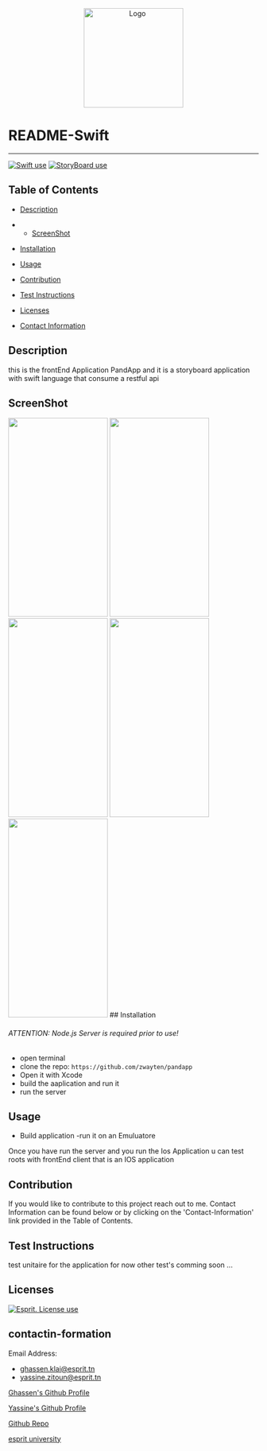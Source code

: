 <div align="center">
 <a href="https://github.com/KlaiGhassen/PandApp-Android">
    <img src="https://github.com/KlaiGhassen/IosBack/blob/main/final_panda_ios.png" alt="Logo" width="200" height="200">
  </a>
  </div>

# README-Swift

---

<a href="https://img.shields.io/badge/Swift5-100%25-yellow"><img alt="Swift use" src="https://img.shields.io/badge/Swift-100%25-yellow"></a> <a href="https://img.shields.io/badge/StoryBoard.js-red"><img alt="StoryBoard use" src="https://img.shields.io/badge/Used-StoryBoard-red"></a> 
## Table of Contents

- [Description](#description)
- - [ScreenShot](#ScreenShot)

- [Installation](#installation)
- [Usage](#usage)
- [Contribution](#contribution)
- [Test Instructions](#test-instructions)
- [Licenses](#licenses)
- [Contact Information](#contactin-formation)


## Description

this is the frontEnd Application PandApp and it is a storyboard application with swift language that consume a restful api 
## ScreenShot
<img src="https://github.com/KlaiGhassen/IosBack/blob/main/uploads/readmepics/Simulator%20Screen%20Shot%20-%20iPhone%2011%20Pro%20Max%20-%202022-01-03%20at%2022.43.27.png" data-canonical-src="https://github.com/KlaiGhassen/IosBack/blob/main/uploads/readmepics/Simulator%20Screen%20Shot%20-%20iPhone%2011%20Pro%20Max%20-%202022-01-03%20at%2022.43.27.png" width="200" height="400" />
<img src="https://github.com/KlaiGhassen/IosBack/blob/main/uploads/readmepics/Simulator%20Screen%20Shot%20-%20iPhone%2011%20Pro%20Max%20-%202022-01-03%20at%2023.30.43.png" data-canonical-src="https://github.com/KlaiGhassen/IosBack/blob/main/uploads/readmepics/Simulator%20Screen%20Shot%20-%20iPhone%2011%20Pro%20Max%20-%202022-01-03%20at%2023.30.43.png" width="200" height="400" />
<img src="https://github.com/KlaiGhassen/IosBack/blob/main/uploads/readmepics/Simulator%20Screen%20Shot%20-%20iPhone%2011%20Pro%20Max%20-%202022-01-03%20at%2023.30.19.png" data-canonical-src="https://github.com/KlaiGhassen/IosBack/blob/main/uploads/readmepics/Simulator%20Screen%20Shot%20-%20iPhone%2011%20Pro%20Max%20-%202022-01-03%20at%2023.30.19.png" width="200" height="400" />
<img src="https://github.com/KlaiGhassen/IosBack/blob/main/uploads/readmepics/Simulator%20Screen%20Shot%20-%20iPhone%2011%20Pro%20Max%20-%202022-01-03%20at%2023.30.53.png" data-canonical-src="https://github.com/KlaiGhassen/IosBack/blob/main/uploads/readmepics/Simulator%20Screen%20Shot%20-%20iPhone%2011%20Pro%20Max%20-%202022-01-03%20at%2023.30.53.png" width="200" height="400" />
<img src="https://github.com/KlaiGhassen/IosBack/blob/main/uploads/readmepics/Simulator%20Screen%20Shot%20-%20iPhone%2011%20Pro%20Max%20-%202022-01-03%20at%2023.31.01.png" data-canonical-src="https://github.com/KlaiGhassen/IosBack/blob/main/uploads/readmepics/Simulator%20Screen%20Shot%20-%20iPhone%2011%20Pro%20Max%20-%202022-01-03%20at%2023.31.01.png" width="200" height="400" />
## Installation

###### ATTENTION: Node.js Server is required prior to use!

- open terminal
- clone the repo: `https://github.com/zwayten/pandapp`
- Open it with Xcode
- build the aaplication and run it 
- run the server

## Usage

- Build application 
-run it on an Emuluatore


Once you have run the server 
and you run the Ios Application
u can test roots with frontEnd client that is an IOS application

## Contribution

If you would like to contribute to this project reach out to me. Contact Information can be found below or by clicking on the 'Contact-Information' link provided in the Table of Contents.

## Test Instructions

test unitaire for the application for now 
other test's comming soon ... 

## Licenses

<a href="https://img.shields.io/badge/License-Esprit-brightgreen"><img alt="Esprit. License use" src="https://img.shields.io/badge/License-Esprit-brightgreen"></a>

## contactin-formation

Email Address: 
 - ghassen.klai@esprit.tn
 - yassine.zitoun@esprit.tn

[Ghassen's Github Profile](https://github.com/KlaiGhassen)

[Yassine's Github Profile](https://github.com/zwayten)

[Github Repo](https://github.com/KlaiGhassen/IosBack)

[esprit university](https://esprit.tn/)
